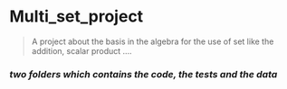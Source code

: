 # Multi_set_project
> A project about the basis in the algebra for the use of set like the addition, scalar product ....





### _two folders which contains the code, the tests and the data_
